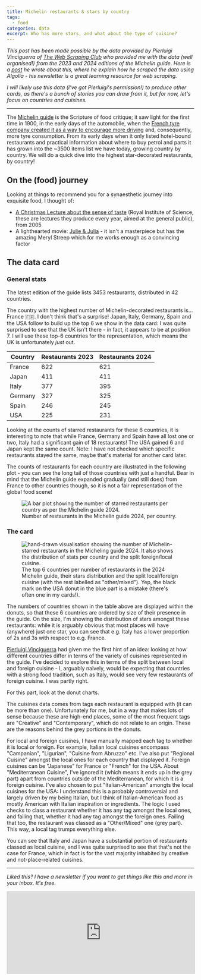 ```yaml
---
title: Michelin restaurants & stars by country
tags:
  - food
categories: data
excerpt: Who has more stars, and what about the type of cuisine?
---
```


*This post has been made possible by the data provided by Pierluigi Vinciguerra of [The Web Scraping Club](https://substack.thewebscraping.club/) who provided me with the data (well organised!) from the 2023 and 2024 editions of the Michelin guide. Here is a [post](https://substack.thewebscraping.club/p/algolia-and-web-scraping-an-introduction) he wrote about this, where he explain how he scraped the data using Algolia - his newsletter is a great learning resource for web scraping.*

*I will likely use this data (I've got Pierluigi's permission!) to produce other cards, as there's a bunch of stories you can draw from it, but for now, let's focus on countries and cuisines.*

---

The [Michelin guide](https://guide.michelin.com/gb/en) is the Scripture of food critique; it saw light for the first time in 1900, in the early days of the automobile, when the [French tyre company created it as a way to encourage more driving](https://priceonomics.com/why-does-a-tire-company-publish-the-michelin-guide/) and, consequently, more tyre consumption. From its early days when it only listed hotel-bound restaurants and practical information about where to buy petrol and parts it has grown into the ~3500 items list we have today, growing country by country. We will do a quick dive into the highest star-decorated restaurants, by country!

## On the (food) journey

Looking at things to recommend you for a synaesthetic journey into exquisite food, I thought of:

* [A Christmas Lecture about the sense of taste](https://www.rigb.org/explore-science/explore/video/truth-about-food-yuck-or-yummy-2005#:~:text=About%20the%202005%20CHRISTMAS%20LECTURES,prefer%20some%20foods%20to%20others%3F) (Royal Institute of Science, these are lectures they produce every year, aimed at the general public), from 2005
* A lighthearted movie: [Julie & Julia](https://www.rottentomatoes.com/m/julie_and_julia) - it isn't a masterpiece but has the amazing Meryl Streep which for me works enough as a convincing factor

## The data card

### General stats

The latest edition of the guide lists 3453 restaurants, distributed in 42 countries.

The country with the highest number of Michelin-decorated restaurants is... France 🇫🇷. I don't think that's a surprise! Japan, Italy, Germany, Spain and the USA follow to build up the top 6 we show in the data card: I was quite surprised to see that the UK isn't there - in fact, it appears to be at position 7. I will use these top-6 countries for the representation, which means the UK is unfortunately *just* out.

| Country    | Restaurants 2023 | Restaurants 2024 |
| -------- | ------- | ------- |
| France  | 622    | 621 |
| Japan | 411     | 411 |
| Italy    | 377   | 395 |
| Germany    | 327   | 325 |
| Spain    | 246   | 245 |
| USA    | 225   | 231 |

Looking at the counts of starred restaurants for these 6 countries, it is interesting to note that while France, Germany and Spain have all lost one or two, Italy had a significant gain of 18 restaurants! The USA gained 6 and Japan kept the same count. Note: I have not checked which specific restaurants stayed the same, maybe that's material for another card later.

The counts of restaurants for each country are illustrated in the following plot - you can see the long tail of those countries with just a handful. Bear in mind that the Michelin guide expanded gradually (and still does) from France to other countries though, so it is not a fair representation of the global food scene!

<figure class="responsive">
  <img src="{{ site.url }}{{site.posts_images_path}}michelin-rests-per-country.jpg" alt="A bar plot showing the number of starred restaurants per country as per the Michelin guide 2024.">
  <figcaption>Number of restaurants in the Michelin guide 2024, per country.</figcaption>
</figure>

### The card

<figure class="responsive">
  <img src="{{ site.url }}{{site.posts_images_path}}michelin-card.jpg" alt="hand-drawn visualisation showing the number of Michelin-starred restaurants in the Micheling guide 2024. It also shows the distribution of stats per country and the split foreign/local cuisine.">
  <figcaption>The top 6 countries per number of restaurants in the 2024 Michelin guide, their stars distribution and the split local/foreign cuisine (with the rest labelled as "other/mixed"). Yep, the black mark on the USA donut in the blue part is a mistake (there's often one in my cards!).</figcaption>
</figure>

The numbers of countries shown in the table above are displayed within the donuts, so that these 6 countries are ordered by size of their presence in the guide. On the size, I'm showing the distribution of stars amongst these restaurants: while it is arguably obvious that most places will have (anywhere) just one star, you can see that e.g. Italy has a lower proportion of 2s and 3s with respect to e.g. France.

[Pierluigi Vinciguerra](https://substack.com/@thewebscrapingclub) had given me the first hint of an idea: looking at how different countries differ in terms of the variety of cuisines represented in the guide. I've decided to explore this in terms of the split between local and foreign cuisine - I, arguably naively, would be expecting that countries with a strong food tradition, such as Italy, would see very few restaurants of foreign cuisine. I was partly right.

For this part, look at the donut charts.

The cuisines data comes from tags each restaurant is equipped with (it can be more than one). Unfortunately for me, but in a way that makes lots of sense because these are high-end places, some of the most frequent tags are "Creative" and "Contemporary", which do not relate to an origin. These are the reasons behind the grey portions in the donuts.

For local and foreign cuisines, I have manually mapped each tag to whether it is local or foreign. For example, Italian local cuisines encompass "Campanian", "Ligurian", "Cuisine from Abruzzo" etc. I've also put "Regional Cuisine" amongst the local ones for each country that displayed it. Foreign cuisines can be "Japanese" for France or "French" for the USA. About "Mediterranean Cuisine", I've ignored it (which means it ends up in the grey part) apart from countries outside of the Mediterranean, for which it is a foreign cuisine. I've also chosen to put "Italian-American" amongts the local cuisines for the USA: I understand this is a probably controversial and largely driven by my being Italian, but I think of Italian-American food as mostly American with Italian inspiration or ingredients. The logic I used checks to class a restaurant whether it has any tag amongst the local ones, and failing that, whether it had any tag amongst the foreign ones. Failing that too, the restaurant was classed as a "Other/Mixed" one (grey part). This way, a local tag trumps everything else.

You can see that Italy and Japan have a substantial portion of restaurants classed as local cuisine, and I was quite surprised to see that that's not the case for France, which in fact is for the vast majority inhabited by creative and not-place-related cuisines.

---

*Liked this? I have a newsletter if you want to get things like this and more in your inbox. It's free.*

<iframe
scrolling="no"
style="width:100%!important;height:220px;border:1px #ccc solid !important"
src="https://buttondown.email/martinapugliese?as_embed=true"
></iframe><br /><br />